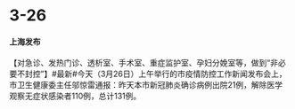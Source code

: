 # 3-26

#### 上海发布

【对急诊、发热门诊、透析室、手术室、重症监护室、孕妇分娩室等，做到“非必要不封控”】#最新#今天（3月26日）上午举行的市疫情防控工作新闻发布会上，市卫生健康委主任邬惊雷通报：昨天本市新冠肺炎确诊病例出院21例，解除医学观察无症状感染者110例，总计131例。
